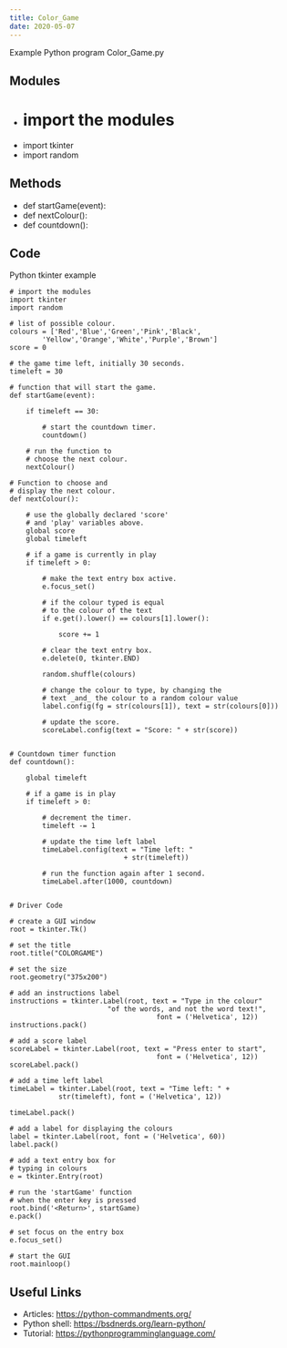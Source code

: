 ```yaml
---
title: Color_Game
date: 2020-05-07
---
```

Example Python program Color_Game.py

## Modules

* # import the modules 
* import tkinter 
* import random 

## Methods

* def startGame(event): 
* def nextColour(): 
* def countdown(): 

## Code

Python tkinter example

    # import the modules 
    import tkinter 
    import random 
    
    # list of possible colour. 
    colours = ['Red','Blue','Green','Pink','Black', 
    		'Yellow','Orange','White','Purple','Brown'] 
    score = 0
    
    # the game time left, initially 30 seconds. 
    timeleft = 30
    
    # function that will start the game. 
    def startGame(event): 
    	
    	if timeleft == 30: 
    		
    		# start the countdown timer. 
    		countdown() 
    		
    	# run the function to 
    	# choose the next colour. 
    	nextColour() 
    
    # Function to choose and 
    # display the next colour. 
    def nextColour(): 
    
    	# use the globally declared 'score' 
    	# and 'play' variables above. 
    	global score 
    	global timeleft 
    
    	# if a game is currently in play 
    	if timeleft > 0: 
    
    		# make the text entry box active. 
    		e.focus_set() 
    
    		# if the colour typed is equal 
    		# to the colour of the text 
    		if e.get().lower() == colours[1].lower(): 
    			
    			score += 1
    
    		# clear the text entry box. 
    		e.delete(0, tkinter.END) 
    		
    		random.shuffle(colours) 
    		
    		# change the colour to type, by changing the 
    		# text _and_ the colour to a random colour value 
    		label.config(fg = str(colours[1]), text = str(colours[0])) 
    		
    		# update the score. 
    		scoreLabel.config(text = "Score: " + str(score)) 
    
    
    # Countdown timer function 
    def countdown(): 
    
    	global timeleft 
    
    	# if a game is in play 
    	if timeleft > 0: 
    
    		# decrement the timer. 
    		timeleft -= 1
    		
    		# update the time left label 
    		timeLabel.config(text = "Time left: "
    							+ str(timeleft)) 
    								
    		# run the function again after 1 second. 
    		timeLabel.after(1000, countdown) 
    
    
    # Driver Code 
    
    # create a GUI window 
    root = tkinter.Tk() 
    
    # set the title 
    root.title("COLORGAME") 
    
    # set the size 
    root.geometry("375x200") 
    
    # add an instructions label 
    instructions = tkinter.Label(root, text = "Type in the colour"
    						"of the words, and not the word text!", 
    									font = ('Helvetica', 12)) 
    instructions.pack() 
    
    # add a score label 
    scoreLabel = tkinter.Label(root, text = "Press enter to start", 
    									font = ('Helvetica', 12)) 
    scoreLabel.pack() 
    
    # add a time left label 
    timeLabel = tkinter.Label(root, text = "Time left: " +
    			str(timeleft), font = ('Helvetica', 12)) 
    				
    timeLabel.pack() 
    
    # add a label for displaying the colours 
    label = tkinter.Label(root, font = ('Helvetica', 60)) 
    label.pack() 
    
    # add a text entry box for 
    # typing in colours 
    e = tkinter.Entry(root) 
    
    # run the 'startGame' function 
    # when the enter key is pressed 
    root.bind('<Return>', startGame) 
    e.pack() 
    
    # set focus on the entry box 
    e.focus_set() 
    
    # start the GUI 
    root.mainloop() 

## Useful Links

- Articles: https://python-commandments.org/
- Python shell: https://bsdnerds.org/learn-python/
- Tutorial: https://pythonprogramminglanguage.com/
